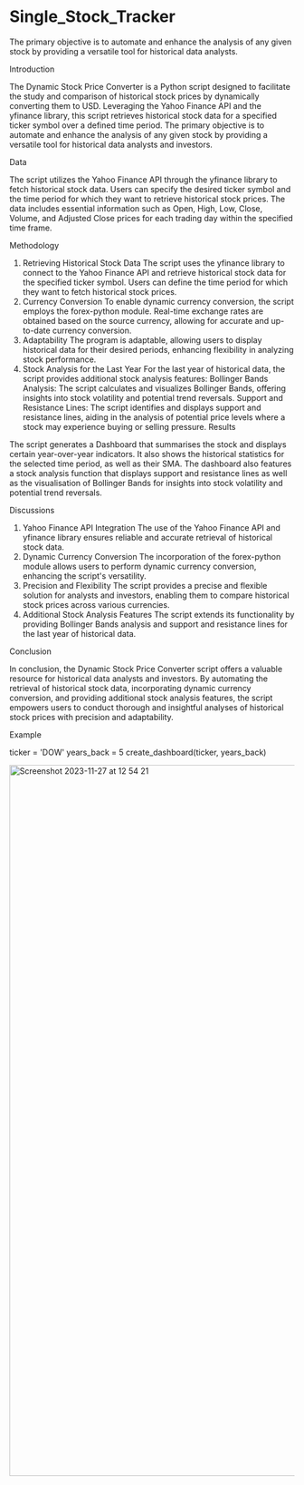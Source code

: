 # Single_Stock_Tracker

The primary objective is to automate and enhance the analysis of any given stock by providing a versatile tool for historical data analysts.

Introduction

The Dynamic Stock Price Converter is a Python script designed to facilitate the study and comparison of historical stock prices by dynamically converting them to USD. Leveraging the Yahoo Finance API and the yfinance library, this script retrieves historical stock data for a specified ticker symbol over a defined time period. The primary objective is to automate and enhance the analysis of any given stock by providing a versatile tool for historical data analysts and investors.

Data

The script utilizes the Yahoo Finance API through the yfinance library to fetch historical stock data. Users can specify the desired ticker symbol and the time period for which they want to retrieve historical stock prices. The data includes essential information such as Open, High, Low, Close, Volume, and Adjusted Close prices for each trading day within the specified time frame.

Methodology

1. Retrieving Historical Stock Data
The script uses the yfinance library to connect to the Yahoo Finance API and retrieve historical stock data for the specified ticker symbol.
Users can define the time period for which they want to fetch historical stock prices.
2. Currency Conversion
To enable dynamic currency conversion, the script employs the forex-python module.
Real-time exchange rates are obtained based on the source currency, allowing for accurate and up-to-date currency conversion.
3. Adaptability
The program is adaptable, allowing users to display historical data for their desired periods, enhancing flexibility in analyzing stock performance.
4. Stock Analysis for the Last Year
For the last year of historical data, the script provides additional stock analysis features:
Bollinger Bands Analysis:
The script calculates and visualizes Bollinger Bands, offering insights into stock volatility and potential trend reversals.
Support and Resistance Lines:
The script identifies and displays support and resistance lines, aiding in the analysis of potential price levels where a stock may experience buying or selling pressure.
Results

The script generates a Dashboard that summarises the stock and displays certain year-over-year indicators. It also shows the historical statistics for the selected time period, as well as their SMA. The dashboard also features a stock analysis function that displays support and resistance lines as well as the visualisation of Bollinger Bands for insights into stock volatility and potential trend reversals.

Discussions

1. Yahoo Finance API Integration
The use of the Yahoo Finance API and yfinance library ensures reliable and accurate retrieval of historical stock data.
2. Dynamic Currency Conversion
The incorporation of the forex-python module allows users to perform dynamic currency conversion, enhancing the script's versatility.
3. Precision and Flexibility
The script provides a precise and flexible solution for analysts and investors, enabling them to compare historical stock prices across various currencies.
4. Additional Stock Analysis Features
The script extends its functionality by providing Bollinger Bands analysis and support and resistance lines for the last year of historical data.

Conclusion

In conclusion, the Dynamic Stock Price Converter script offers a valuable resource for historical data analysts and investors. By automating the retrieval of historical stock data, incorporating dynamic currency conversion, and providing additional stock analysis features, the script empowers users to conduct thorough and insightful analyses of historical stock prices with precision and adaptability.

Example

ticker = 'DOW'
years_back = 5
create_dashboard(ticker, years_back)

<img width="1254" alt="Screenshot 2023-11-27 at 12 54 21" src="https://github.com/glicerio-vergara/Single_Stock_Tracker/assets/79378133/44b5025a-ca8e-4dfb-8610-1bdd491f589d">



